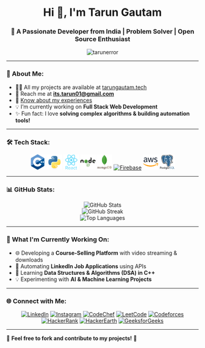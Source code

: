 <h1 align="center">Hi 👋, I'm Tarun Gautam</h1>
<h3 align="center">
🚀 A Passionate Developer from India | Problem Solver | Open Source Enthusiast
</h3>

<p align="center">
  <img src="https://komarev.com/ghpvc/?username=tarunerror&label=Profile%20Views&color=0e75b6&style=flat" alt="tarunerror" />
</p>

---

### 🚀 About Me:
- 👨‍💻 All my projects are available at [tarungautam.tech](https://tarungautam.tech/)
- 📧 Reach me at **its.tarun01@gmail.com**
- 📝 [Know about my experiences](https://drive.google.com/file/d/17kKu1SH8tWowq36nPMSx6wNhBWdokjhD/view?usp=sharing)
- 💡 I’m currently working on **Full Stack Web Development**
- ✨ Fun fact: I love **solving complex algorithms & building automation tools!**

---

### 🛠️ Tech Stack:
<p align="center">
  <a href="https://www.w3schools.com/cpp/" target="_blank"><img src="https://raw.githubusercontent.com/devicons/devicon/master/icons/cplusplus/cplusplus-original.svg" alt="C++" width="40" height="40"/></a>
  <a href="https://www.python.org" target="_blank"><img src="https://raw.githubusercontent.com/devicons/devicon/master/icons/python/python-original.svg" alt="Python" width="40" height="40"/></a>
  <a href="https://reactjs.org/" target="_blank"><img src="https://raw.githubusercontent.com/devicons/devicon/master/icons/react/react-original-wordmark.svg" alt="React" width="40" height="40"/></a>
  <a href="https://nodejs.org" target="_blank"><img src="https://raw.githubusercontent.com/devicons/devicon/master/icons/nodejs/nodejs-original-wordmark.svg" alt="Node.js" width="40" height="40"/></a>
  <a href="https://www.mongodb.com/" target="_blank"><img src="https://raw.githubusercontent.com/devicons/devicon/master/icons/mongodb/mongodb-original-wordmark.svg" alt="MongoDB" width="40" height="40"/></a>
  <a href="https://firebase.google.com/" target="_blank"><img src="https://www.vectorlogo.zone/logos/firebase/firebase-icon.svg" alt="Firebase" width="40" height="40"/></a>
  <a href="https://aws.amazon.com/" target="_blank"><img src="https://raw.githubusercontent.com/devicons/devicon/master/icons/amazonwebservices/amazonwebservices-original-wordmark.svg" alt="AWS" width="40" height="40"/></a>
  <a href="https://www.postgresql.org" target="_blank"><img src="https://raw.githubusercontent.com/devicons/devicon/master/icons/postgresql/postgresql-original-wordmark.svg" alt="PostgreSQL" width="40" height="40"/></a>
</p>

---

### 📊 GitHub Stats:
<p align="center">
  <img src="https://github-readme-stats.vercel.app/api?username=tarunerror&show_icons=true&theme=radical" alt="GitHub Stats" />
  <br>
  <img src="https://github-readme-streak-stats.herokuapp.com/?user=tarunerror&theme=dark" alt="GitHub Streak" />
  <br>
  <img src="https://github-readme-stats.vercel.app/api/top-langs?username=tarunerror&show_icons=true&locale=en&layout=compact&theme=tokyonight" alt="Top Languages" />
</p>

---

### 🌟 What I'm Currently Working On:
- 🌐 Developing a **Course-Selling Platform** with video streaming & downloads
- 🚀 Automating **LinkedIn Job Applications** using APIs
- 🤖 Learning **Data Structures & Algorithms (DSA) in C++**
- 💡 Experimenting with **AI & Machine Learning Projects**

---

### 🌐 Connect with Me:
<p align="center">
  <a href="https://linkedin.com/in/tarunerror" target="blank"><img src="https://img.shields.io/badge/LinkedIn-0077B5?style=for-the-badge&logo=linkedin&logoColor=white" alt="LinkedIn"/></a>
  <a href="https://instagram.com/tan.error" target="blank"><img src="https://img.shields.io/badge/Instagram-E4405F?style=for-the-badge&logo=instagram&logoColor=white" alt="Instagram"/></a>
  <a href="https://www.codechef.com/users/tarungautam" target="blank"><img src="https://img.shields.io/badge/CodeChef-5B4638?style=for-the-badge&logo=codechef&logoColor=white" alt="CodeChef"/></a>
  <a href="https://www.leetcode.com/tan_error" target="blank"><img src="https://img.shields.io/badge/LeetCode-FFA116?style=for-the-badge&logo=leetcode&logoColor=white" alt="LeetCode"/></a>
  <a href="https://codeforces.com/profile/tan.error" target="blank"><img src="https://img.shields.io/badge/Codeforces-1F8ACB?style=for-the-badge&logo=codeforces&logoColor=white" alt="Codeforces"/></a>
  <a href="https://www.hackerrank.com/tarunerror" target="blank"><img src="https://img.shields.io/badge/HackerRank-2EC866?style=for-the-badge&logo=hackerrank&logoColor=white" alt="HackerRank"/></a>
  <a href="https://www.hackerearth.com/@tarunerror" target="blank"><img src="https://img.shields.io/badge/HackerEarth-30383B?style=for-the-badge&logo=hackerearth&logoColor=white" alt="HackerEarth"/></a>
  <a href="https://auth.geeksforgeeks.org/user/tarunerror" target="blank"><img src="https://img.shields.io/badge/GeeksforGeeks-0F9D58?style=for-the-badge&logo=geeksforgeeks&logoColor=white" alt="GeeksforGeeks"/></a>
</p>

---

🌟 **Feel free to fork and contribute to my projects!** 🚀
